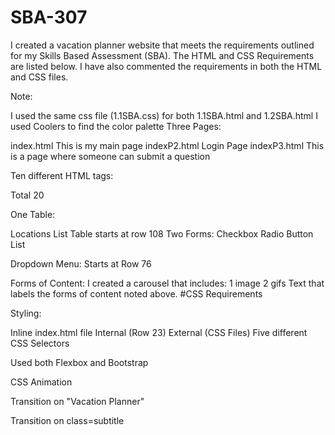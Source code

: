 # SBA-307
I created a vacation planner website that meets the requirements outlined for my Skills Based Assessment (SBA). The HTML and CSS Requirements are listed below. I have also commented the requirements in both the HTML and CSS files.

Note:

I used the same css file (1.1SBA.css) for both 1.1SBA.html and 1.2SBA.html
I used Coolers to find the color palette
Three Pages:

index.html This is my main page
indexP2.html Login Page
indexP3.html This is a page where someone can submit a question

Ten different HTML tags:
<!-- <title>
<link>
<script>
<style>
<body>
<ul>
<li>
<a>
<div>
<h1>, <h2>
<hr>
<fieldset>, <legend>
<input>
<select>, <option>
<table>, <thead>, <tbody>, <tr>, <th>, <td>
<br>
<button>
<img> -->
Total 20


One Table:

Locations List Table starts at row 108
Two Forms:
    Checkbox
    Radio Button List

Dropdown Menu:
    Starts at Row 76

Forms of Content: I created a carousel that includes:
    1 image
    2 gifs
    Text that labels the forms of content noted above.
#CSS Requirements

Styling:

Inline index.html file
Internal (Row 23)
External (CSS Files)
Five different CSS Selectors

Used both Flexbox and Bootstrap

CSS Animation

Transition on "Vacation Planner"

Transition on class=subtitle

